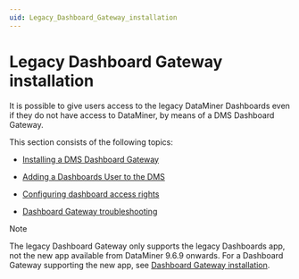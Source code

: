 ```yaml
---
uid: Legacy_Dashboard_Gateway_installation
---
```


# Legacy Dashboard Gateway installation

It is possible to give users access to the legacy DataMiner Dashboards even if they do not have access to DataMiner, by means of a DMS Dashboard Gateway.

This section consists of the following topics:

- [Installing a DMS Dashboard Gateway](Installing_a_DMS_Dashboard_Gateway.md)

- [Adding a Dashboards User to the DMS](Adding_a_Dashboards_User_to_the_DMS.md)

- [Configuring dashboard access rights](Configuring_dashboard_access_rights.md)

- [Dashboard Gateway troubleshooting](Dashboard_Gateway_troubleshooting.md)

> [!NOTE]
> The legacy Dashboard Gateway only supports the legacy Dashboards app, not the new app available from DataMiner 9.6.9 onwards. For a Dashboard Gateway supporting the new app, see [Dashboard Gateway installation](xref:Dashboard_Gateway_installation).
>
